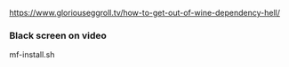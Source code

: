 https://www.gloriouseggroll.tv/how-to-get-out-of-wine-dependency-hell/

### Black screen on video
mf-install.sh
